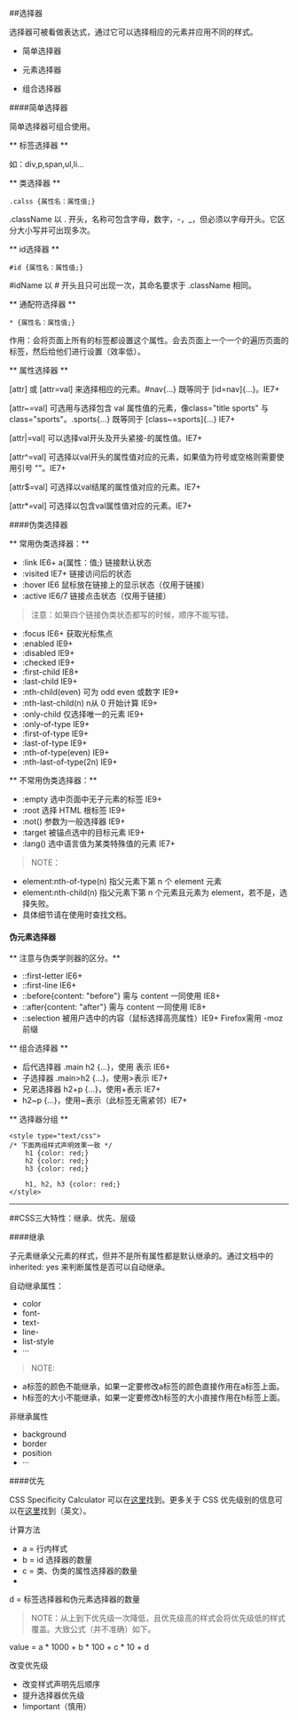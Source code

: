##选择器

选择器可被看做表达式，通过它可以选择相应的元素并应用不同的样式。

* 简单选择器

* 元素选择器

* 组合选择器

####简单选择器

简单选择器可组合使用。

** 标签选择器 **

如：div,p,span,ul,li...

** 类选择器 **

    .calss {属性名：属性值;}

.className 以 . 开头，名称可包含字母，数字，-，_，但必须以字母开头。它区分大小写并可出现多次。

** id选择器 **

    #id {属性名：属性值;}

\#idName 以 # 开头且只可出现一次，其命名要求于 .className 相同。


** 通配符选择器 **

    * {属性名：属性值;}

作用：会将页面上所有的标签都设置这个属性。会去页面上一个一个的遍历页面的标签，然后给他们进行设置（效率低）。

** 属性选择器 **

[attr] 或 [attr=val] 来选择相应的元素。#nav{...} 既等同于 [id=nav]{...}。IE7+

[attr~=val] 可选用与选择包含 val 属性值的元素，像class="title sports" 与class="sports"。.sports{...} 既等同于 [class~=sports]{...} IE7+

[attr|=val] 可以选择val开头及开头紧接-的属性值。IE7+

[attr^=val] 可选择以val开头的属性值对应的元素，如果值为符号或空格则需要使用引号 ""。IE7+

[attr$=val] 可选择以val结尾的属性值对应的元素。IE7+

[attr*=val] 可选择以包含val属性值对应的元素。IE7+


####伪类选择器

** 常用伪类选择器：**

* :link IE6+  a{属性：值;} 链接默认状态
* :visited IE7+  链接访问后的状态
* :hover IE6 鼠标放在链接上的显示状态（仅用于链接）
* :active IE6/7 链接点击状态（仅用于链接）

>注意：如果四个链接伪类状态都写的时候，顺序不能写错。

* :focus IE6+  获取光标焦点
* :enabled IE9+
* :disabled IE9+
* :checked IE9+
* :first-child IE8+
* :last-child IE9+
* :nth-child(even) 可为 odd even 或数字 IE9+
* :nth-last-child(n) n从 0 开始计算 IE9+
* :only-child 仅选择唯一的元素 IE9+
* :only-of-type IE9+
* :first-of-type IE9+
* :last-of-type IE9+
* :nth-of-type(even) IE9+
* :nth-last-of-type(2n) IE9+

** 不常用伪类选择器：** 

* :empty 选中页面中无子元素的标签 IE9+
* :root 选择 HTML 根标签 IE9+
* :not() 参数为一般选择器 IE9+
* :target 被锚点选中的目标元素 IE9+
* :lang() 选中语言值为某类特殊值的元素 IE7+

>NOTE：
* element:nth-of-type(n) 指父元素下第 n 个 element 元素
* element:nth-child(n) 指父元素下第 n 个元素且元素为 element，若不是，选择失败。
* 具体细节请在使用时查找文档。

#### 伪元素选择器 

** 注意与伪类学则器的区分。**

* ::first-letter IE6+
* ::first-line IE6+
* ::before{content: "before"} 需与 content 一同使用 IE8+
* ::after{content: "after"} 需与 content 一同使用 IE8+
* ::selection 被用户选中的内容（鼠标选择高亮属性）IE9+ Firefox需用 -moz 前缀

** 组合选择器 **

* 后代选择器 .main h2 {...}，使用 表示 IE6+
* 子选择器 .main>h2 {...}，使用>表示 IE7+
* 兄弟选择器 h2+p {...}，使用+表示 IE7+
* h2~p {...}，使用~表示（此标签无需紧邻）IE7+

** 选择器分组 **

    <style type="text/css">
    /* 下面两组样式声明效果一致 */
        h1 {color: red;}
        h2 {color: red;}
        h3 {color: red;}

        h1, h2, h3 {color: red;}
    </style>
***

##CSS三大特性：继承、优先、层级

####继承

子元素继承父元素的样式，但并不是所有属性都是默认继承的。通过文档中的 inherited: yes 来判断属性是否可以自动继承。

自动继承属性：

* color
* font-
* text-
* line-
* list-style
* ···

>NOTE:
* a标签的颜色不能继承，如果一定要修改a标签的颜色直接作用在a标签上面。
* h标签的大小不能继承，如果一定要修改h标签的大小直接作用在h标签上面。

非继承属性

* background
* border
* position
* ···

####优先

CSS Specificity Calculator 可以在[这里](http://specificity.keegan.st/)找到。更多关于 CSS 优先级别的信息可以在[这里](https://css-tricks.com/specifics-on-css-specificity/)找到（英文）。

计算方法

* a = 行内样式
* b = id 选择器的数量
* c = 类、伪类的属性选择器的数量
* d = 标签选择器和伪元素选择器的数量

>NOTE：从上到下优先级一次降低，且优先级高的样式会将优先级低的样式覆盖。大致公式（并不准确）如下。

value = a \* 1000 + b \* 100 + c \* 10 + d

改变优先级

* 改变样式声明先后顺序
* 提升选择器优先级
* !important（慎用）

